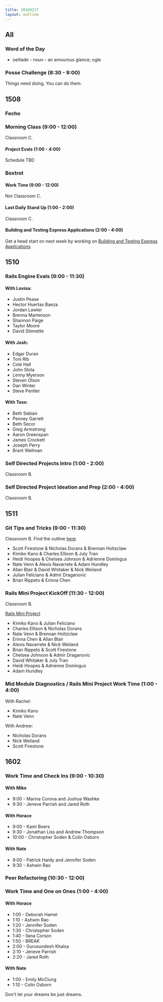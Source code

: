 ```yaml
---
title: 20160217
layout: outline
---
```


## All

### Word of the Day

* oeillade - noun - an amourous glance; ogle


### Posse Challenge (8:30 - 9:00)

Things need doing. You can do them.


## 1508

### Fecho

### Morning Class (9:00 - 12:00)

Classroom C.

#### Project Evals (1:00 - 4:00)

Schedule TBD

### Boxtrot

#### Work Time (9:00 - 12:00)

Not Classroom C.

#### Last Daily Stand Up (1:00 - 2:00)

Classroom C.

#### Building and Testing Express Applications (2:00 - 4:00)

Get a head start on next week by working on [Building and Testing Express Applications](https://github.com/turingschool-examples/pizza-express)

## 1510

### Rails Engine Evals (9:00 - 11:30)

#### With Lovisa:

* Justin Pease
* Hector Huertas Baeza
* Jordan Lawler
* Brenna Martenson
* Shannon Paige
* Taylor Moore
* David Stinnette

#### With Josh:

* Edgar Duran
* Toni Rib
* Cole Hall
* John Slota
* Lenny Myerson
* Steven Olson
* Dan Winter
* Steve Pentler

#### With Tess:

* Beth Sebian
* Penney Garrett
* Beth Secor
* Greg Armstrong
* Aaron Greenspan
* James Crockett
* Joseph Perry
* Brant Wellman

### Self Directed Projects Intro (1:00 - 2:00)

Classroom B.

### Self Directed Project Ideation and Prep (2:00 - 4:00)

Classroom B.


## 1511

### Git Tips and Tricks (9:00 - 11:30)

Classroom B. Find the outline [here](https://github.com/turingschool/lesson_plans/blob/master/ruby_02-web_applications_with_ruby/git_redux.markdown).

* Scott Firestone & Nicholas Dorans & Brennan Holtzclaw
* Kimiko Kano & Charles Ellison & July Tran
* Heidi Hoopes & Chelsea Johnson & Adrienne Domingus
* Nate Venn & Alexis Navarrete & Adam Hundley
* Allan Blair & David Whitaker & Nick Weiland
* Julian Feliciano & Admir Draganovic
* Brian Rippeto & Erinna Chen

### Rails Mini Project KickOff (11:30 - 12:00)

Classroom B.

[Rails Mini Project](https://github.com/turingschool/challenges/blob/master/rails-mini-project.markdown)

* Kimiko Kano & Julian Feliciano
* Charles Ellison & Nicholas Dorans
* Nate Venn & Brennan Holtzclaw
* Erinna Chen & Allan Blair
* Alexis Navarrete & Nick Weiland
* Brian Rippeto & Scott Firestone
* Chelsea Johnson & Admir Draganovic
* David Whitaker & July Tran
* Heidi Hoopes & Adrienne Domingus
* Adam Hundley

### Mid Module Diagnostics / Rails Mini Project Work Time (1:00 - 4:00)

With Rachel:

* Kimiko Kano
* Nate Venn

With Andrew:

* Nicholas Dorans
* Nick Weiland
* Scott Firestone

## 1602

### Work Time and Check Ins (9:00 - 10:30)

#### With Mike
* 9:00 - Marina Corona and Joshua Washke
* 9:30 - Jeneve Parrish and Jared Roth

#### With Horace
* 9:00 - Kami Boers
* 9:30 - Jonathan Liss and Andrew Thompson
* 10:00 - Christopher Soden & Colin Osborn

#### With Nate
* 9:00 - Patrick Hardy and Jennifer Soden
* 9:30 - Ashwin Rao

### Peer Refactoring (10:30 - 12:00)

### Work Time and One on Ones (1:00 - 4:00)

#### With Horace
* 1:00 - Deborah Hamel
* 1:10 - Ashwin Rao
* 1:20 - Jennifer Soden
* 1:30 - Christopher Soden
* 1:40 - Ilana Corson
* 1:50 - BREAK
* 2:00 - Gurusundesh Khalsa
* 2:10 - Jeneve Parrish
* 2:20 - Jared Roth

#### With Nate

* 1:00 - Emily McClung
* 1:10 - Colin Osborn

Don't let your dreams be just dreams.
